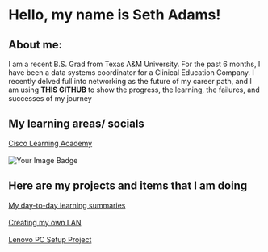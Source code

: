 <H1> Hello, my name is Seth Adams!</H1>

<h2> About me:</h2>
<p> I am a recent B.S. Grad from Texas A&M University. For the past 6 months, I have been a data systems coordinator for a Clinical Education Company.
I recently delved full into networking as the future of my career path, and I am using <b>THIS GITHUB</b>  to show the progress, the learning, the failures, and successes of my journey</p>

<h2> My learning areas/ socials</h2>

[Cisco Learning Academy](https://www.netacad.com/profile?&tab=profile)
<br>
<br>
<img src="https://tryhackme-badges.s3.amazonaws.com/sethadams2024.png" alt="Your Image Badge" />



<h2> Here are my projects and items that I am doing</h2>

[My day-to-day learning summaries](/day_to_day.md)
<br>
<br>
[Creating my own LAN](/CreatingALAN.md)
<br>
<br>
[Lenovo PC Setup Project](/LenovoPCSetupProject.md)
<br>
<br>
<br>
